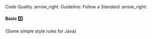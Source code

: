 <link rel="stylesheet" href="{{baseUrl}}/css/textbook.css">

<div class="website-content">

<div id="path">Code Quality :arrow_right: Guideline: Follow a Standard :arrow_right:</div>

<div id="title">

#### Basic :one:

</div>

<div id="body">

{Some simple style rules for Java}

<panel header="Basic Indentation"
    type="seamless" alt="indentation">
  <include src="../../../java/style/rule-basicIndentation/index.md#main" />
</panel>
<panel header="Line Length"
    type="seamless" alt="line length">
  <include src="../../../java/style/rule-lineLength/index.md#main" />
</panel>

</div>

<div id="extras">
<div>

</div>
